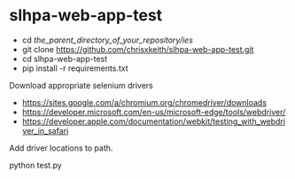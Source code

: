 # slhpa-web-app-test

- cd *the_parent_directory_of_your_repository/ies*
- git clone https://github.com/chrisxkeith/slhpa-web-app-test.git
- cd slhpa-web-app-test
- pip install -r requirements.txt

Download appropriate selenium drivers

- https://sites.google.com/a/chromium.org/chromedriver/downloads
- https://developer.microsoft.com/en-us/microsoft-edge/tools/webdriver/
- https://developer.apple.com/documentation/webkit/testing_with_webdriver_in_safari

Add driver locations to path.

python test.py

